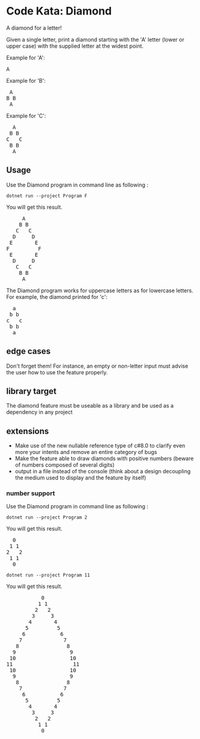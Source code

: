 # Code Kata: Diamond

A diamond for a letter!

Given a single letter, print a diamond starting with the 'A' letter (lower or upper case) with the supplied letter at the widest point.

Example for 'A':
<pre>
A
</pre>
Example for 'B':
<pre>
 A
B B
 A
</pre>
Example for 'C':
<pre>
  A
 B B
C   C
 B B
  A
</pre>

## Usage

Use the Diamond program in command line as following :

```
dotnet run --project Program F
```

You will get this result.
<pre>
     A
    B B
   C   C
  D     D
 E       E
F         F
 E       E
  D     D
   C   C
    B B
     A
</pre>
The Diamond program works for uppercase letters as for lowercase letters. For example, the diamond printed for 'c':
<pre>
  a
 b b
c   c
 b b
  a
</pre>

## edge cases

Don't forget them! For instance, an empty or non-letter input must advise the user how to use the feature properly.

## library target

The diamond feature must be useable as a library and be used as a dependency in any project

## extensions

- Make use of the new nullable reference type of c#8.0 to clarify even more your intents and remove an entire category of bugs
- Make the feature able to draw diamonds with positive numbers (beware of numbers composed of several digits)
- output in a file instead of the console (think about a design decoupling the medium used to display and the feature by itself)

### number support

Use the Diamond program in command line as following :

```
dotnet run --project Program 2
```

You will get this result.
<pre>
  0
 1 1
2   2
 1 1
  0
</pre>

```
dotnet run --project Program 11
```

You will get this result.
<pre>
           0
          1 1
         2   2
        3     3
       4       4
      5         5
     6           6
    7             7
   8               8
  9                 9
 10                 10
11                   11
 10                 10
  9                 9
   8               8
    7             7
     6           6
      5         5
       4       4
        3     3
         2   2
          1 1
           0
</pre>
